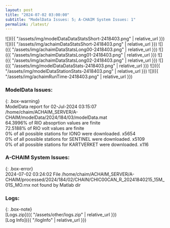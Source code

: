 ```yaml
---
layout: post
title: "2024-07-02 03:00:00"
subtitle: "ModelData Issues: 5; A-CHAIM System Issues: 1"
permalink: /latest/
---
```


![]({{ "/assets/img/modelDataDataStatsShort-2418403.png" | relative_url }})
![]({{ "/assets/img/achaimDataStatsShort-2418403.png" | relative_url }})
![]({{ "/assets/img/achaimDataStatsLong00-2418403.png" | relative_url }})
![]({{ "/assets/img/achaimDataStatsLong01-2418403.png" | relative_url }})
![]({{ "/assets/img/achaimDataStatsLong02-2418403.png" | relative_url }})
![]({{ "/assets/img/modelDataDataStats-2418403.png" | relative_url }})
![]({{ "/assets/img/modelDataStationStats-2418403.png" | relative_url }})
![]({{ "/assets/img/achaimRunTime-2418403.png" | relative_url }})


### ModelData Issues:  
  
{: .box-warning}  
 ModelData report for 02-Jul-2024 03:15:07   
 /home/chaim/ACHAIM_SERVER/A-CHAIM/modelData/2024/184/03/modelData.mat   
 64.3996% of RIO absoprtion values are finite   
 72.5188% of RIO volt values are finite   
 0% of all possible stations for IONO were downloaded. x5654   
 0% of all possible stations for SENTINEL were downloaded. x5109   
 0% of all possible stations for KARTVERKET were downloaded. x116   
  
### A-CHAIM System Issues:  
  
{: .box-error}  
2024-07-02 03:24:02 File /home/chaim/ACHAIM_SERVER/A-CHAIM/processed/2024/184/02/CHAIN/CHIC00CAN_R_20241840215_15M_01S_MO.rnx not found by Matlab dir  

### Logs:  
  
{: .box-note}  
[Logs.zip]({{ "/assets/other/logs.zip" | relative_url }})  
[Log Info]({{ "/logInfo" | relative_url }})  
